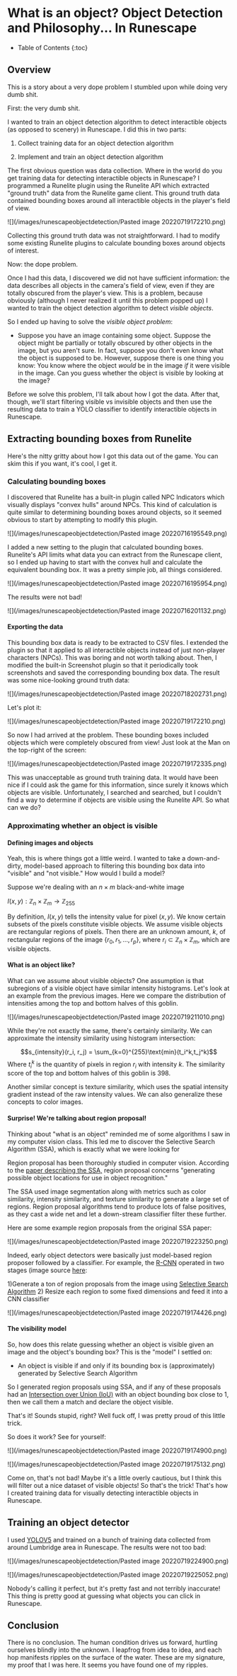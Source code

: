 # What is an object? Object Detection and Philosophy... In Runescape

* Table of Contents
  {:toc}

## Overview

This is a story about a very dope problem I stumbled upon while doing very dumb shit.

First: the very dumb shit.

I wanted to train an object detection algorithm to detect interactible objects (as opposed to scenery) in Runescape. I did this in two parts:

1) Collect training data for an object detection algorithm

2) Implement and train an object detection algorithm

The first obvious question was data collection. Where in the world do you get training data for detecting interactible objects in Runescape? I programmed a Runelite plugin using the Runelite API which extracted "ground truth" data from the Runelite game client. This ground truth data contained bounding boxes around all interactible objects in the player's field of view.

![](/images/runescapeobjectdetection/Pasted image 20220719172210.png)

Collecting this ground truth data was not straightforward. I had to modify some existing Runelite plugins to calculate bounding boxes around objects of interest. 

Now: the dope problem.

Once I had this data, I discovered we did not have sufficient information: the data describes all objects in the camera's field of view, even if they are totally obscured from the player's view. This is a problem, because obviously (although I never realized it until this problem popped up) I wanted to train the object detection algorithm to detect *visible objects*.

So I ended up having to solve the *visible object problem*:

- Suppose you have an image containing some object. Suppose the object might be partially or totally obscured by other objects in the image, but you aren't sure. In fact, suppose you don't even know what the object is supposed to be.  However, suppose there is one thing you know: You know where the object *would* be in the image *if* it were visible in the image. Can you guess whether the object is visible by looking at the image?

Before we solve this problem, I'll talk about how I got the data. After that, though, we'll start filtering visible vs invisible objects and then use the resulting data to train a YOLO classifier to identify interactible objects in Runescape.

## Extracting bounding boxes from Runelite

Here's the nitty gritty about how I got this data out of the game. You can skim this if you want, it's cool, I get it.

### Calculating bounding boxes

I discovered that Runelite has a built-in plugin called NPC Indicators which visually displays "convex hulls" around NPCs. This kind of calculation is quite similar to determining bounding boxes around objects, so it seemed obvious to start by attempting to modify this plugin.

![](/images/runescapeobjectdetection/Pasted image 20220716195549.png)

I added a new setting to the plugin that calculated bounding boxes. Runelite's API limits what data you can extract from the Runescape client, so I ended up having to start with the convex hull and calculate the equivalent bounding box. It was a pretty simple job, all things considered.

![](/images/runescapeobjectdetection/Pasted image 20220716195954.png)

The results were not bad!

![](/images/runescapeobjectdetection/Pasted image 20220716201132.png)

#### Exporting the data

This bounding box data is ready to be extracted to CSV files. I extended the plugin so that it applied to all interactible objects instead of just non-player characters (NPCs). This was boring and not worth talking about. Then, I modified the built-in Screenshot plugin so that it periodically took screenshots and saved the corresponding bounding box data. The result was some nice-looking ground truth data:

![](/images/runescapeobjectdetection/Pasted image 20220718202731.png)

Let's plot it:

![](/images/runescapeobjectdetection/Pasted image 20220719172210.png)

So now I had arrived at the problem. These bounding boxes included objects which were completely obscured from view! Just look at the Man on the top-right of the screen:

![](/images/runescapeobjectdetection/Pasted image 20220719172335.png)

This was unacceptable as ground truth training data. It would have been nice if I could ask the game for this information, since surely it knows which objects are visible. Unfortunately, I searched and searched, but I couldn't find a way to determine if objects are visible using the Runelite API. So what can we do?

### Approximating whether an object is visible

#### Defining images and objects

Yeah, this is where things got a little weird. I wanted to take a down-and-dirty, model-based approach to filtering this bounding box data into "visible" and "not visible." How would I build a model?

Suppose we're dealing with an $n\times m$ black-and-white image 

$I(x,y): \mathbb{Z}_n \times \mathbb{Z}_m \rightarrow \mathbb{Z}_{255}$

By definition, $I(x,y)$ tells the intensity value for pixel $(x,y)$. We know certain subsets of the pixels constitute visible objects. We assume visible objects are rectangular regions of pixels. Then there are an unknown amount, $k$, of rectangular regions of the image $\{r_0,r_1,\ldots,r_p\}$, where $r_i\subset \mathbb{Z}_n\times\mathbb{Z}_m$, which are visible objects.

#### What is an object like?

What can we assume about visible objects? One assumption is that subregions of a visible object have similar intensity histograms. Let's look at an example from the previous images. Here we compare the distribution of intensities among the top and bottom halves of this goblin.

![](/images/runescapeobjectdetection/Pasted image 20220719211010.png)

While they're not exactly the same, there's certainly similarity. We can approximate the intensity similarity using histogram intersection:

$$s_{intensity}(r_i, r_j) = \sum_{k=0}^{255}\text{min}(t_i^k,t_j^k)$$
Where $t_i^k$ is the quantity of pixels in region $r_i$ with intensity $k$. The similarity score of the top and bottom halves of this goblin is 398.

Another similar concept is texture similarity, which uses the spatial intensity gradient instead of the raw intensity values. We can also generalize these concepts to color images.

#### Surprise! We're talking about region proposal!

Thinking about "what is an object" reminded me of some algorithms I saw in my computer vision class. This led me to discover the Selective Search Algorithm (SSA), which is exactly what we were looking for

Region proposal has been thoroughly studied in computer vision. According to the [paper describing the SSA,](http://www.huppelen.nl/publications/selectiveSearchDraft.pdf) region proposal concerns "generating possible object locations for use in object recognition."

The SSA used image segmentation along with metrics such as color similarity, intensity similarity, and texture similarity to generate a large set of regions. Region proposal algorithms tend to produce lots of false positives, as they cast a wide net and let a down-stream classifier filter these further.

Here are some example region proposals from the original SSA paper:

![](/images/runescapeobjectdetection/Pasted image 20220719223250.png)

Indeed, early object detectors were basically just model-based region proposer followed by a classifier. For example, the [R-CNN](https://towardsdatascience.com/r-cnn-fast-r-cnn-faster-r-cnn-yolo-object-detection-algorithms-36d53571365e) operated in two stages (image source [here](https://towardsdatascience.com/r-cnn-fast-r-cnn-faster-r-cnn-yolo-object-detection-algorithms-36d53571365e):

1)Generate a ton of region proposals from the image using [Selective Search Algorithm](https://learnopencv.com/selective-search-for-object-detection-cpp-python/)
2) Resize each region to some fixed dimensions and feed it into a CNN classifier

![](/images/runescapeobjectdetection/Pasted image 20220719174426.png)

#### The visibility model

So, how does this relate guessing whether an object is visible given an image and the object's bounding box? This is the "model" I settled on:

- An object is visible if and only if its bounding box is (approximately) generated by Selective Search Algorithm

So I generated region proposals using SSA, and if any of these proposals had an [Intersection over Union (IoU)](https://en.wikipedia.org/wiki/Jaccard_index) with an object bounding box close to 1, then we call them a match and declare the object visible.

That's it! Sounds stupid, right? Well fuck off, I was pretty proud of this little trick.

So does it work? See for yourself:

![](/images/runescapeobjectdetection/Pasted image 20220719174900.png)

![](/images/runescapeobjectdetection/Pasted image 20220719175132.png)

Come on, that's not bad! Maybe it's a little overly cautious, but I think this will filter out a nice dataset of visible objects! So that's the trick! That's how I created training data for visually detecting interactible objects in Runescape.

## Training an object detector
I used [YOLOV5](https://pytorch.org/hub/ultralytics_yolov5/) and trained on a bunch of training data collected from around Lumbridge area in Runescape. The results were not too bad:


![](/images/runescapeobjectdetection/Pasted image 20220719224900.png)

![](/images/runescapeobjectdetection/Pasted image 20220719225052.png)

Nobody's calling it perfect, but it's pretty fast and not terribly inaccurate! This thing is pretty good at guessing what objects you can click in Runescape.

## Conclusion

There is no conclusion. The human condition drives us forward, hurtling ourselves blindly into the unknown. I leapfrog from idea to idea, and each hop manifests ripples on the surface of the water. These are my signature, my proof that I was here. It seems you have found one of my ripples. 